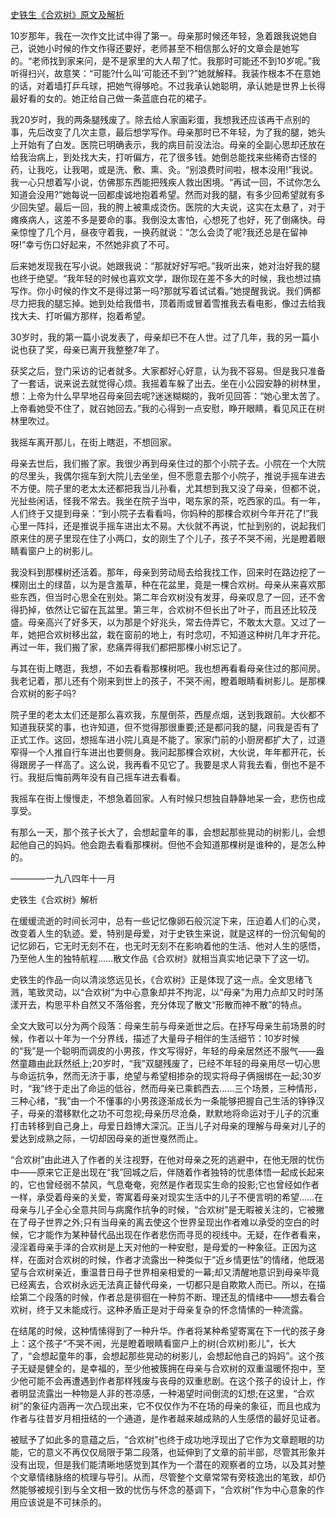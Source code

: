 [史铁生《合欢树》原文及解析](https://www.vrrw.net/wx/8666.html)

10岁那年，我在一次作文比试中得了第一。母亲那时候还年轻，急着跟我说她自己，说她小时候的作文作得还要好，老师甚至不相信那么好的文章会是她写的。“老师找到家来问，是不是家里的大人帮了忙。我那时可能还不到10岁呢。”我听得扫兴，故意笑：“可能?什么叫‘可能还不到’?”她就解释。我装作根本不在意她的话，对着墙打乒乓球，把她气得够呛。不过我承认她聪明，承认她是世界上长得最好看的女的。她正给自己做一条蓝底白花的裙子。

我20岁时，我的两条腿残废了。除去给人家画彩蛋，我想我还应该再干点别的事，先后改变了几次主意，最后想学写作。母亲那时已不年轻，为了我的腿，她头上开始有了白发。医院已明确表示，我的病目前没法治。母亲的全副心思却还放在给我治病上，到处找大夫，打听偏方，花了很多钱。她倒总能找来些稀奇古怪的药，让我吃，让我喝，或是洗、敷、熏、灸。“别浪费时间啦，根本没用!”我说。我一心只想着写小说，仿佛那东西能把残疾人救出困境。“再试一回，不试你怎么知道会没用?”她每说一回都虔诚地抱着希望。然而对我的腿，有多少回希望就有多少回失望。最后一回，我的胯上被熏成烫伤。医院的大夫说，这实在太悬了，对于瘫痪病人，这差不多是要命的事。我倒没太害怕，心想死了也好，死了倒痛快。母亲惊惶了几个月，昼夜守着我，一换药就说：“怎么会烫了呢?我还总是在留神呀!”幸亏伤口好起来，不然她非疯了不可。



后来她发现我在写小说。她跟我说：“那就好好写吧。”我听出来，她对治好我的腿也终于绝望。“我年轻的时候也喜欢文学，跟你现在差不多大的时候，我也想过搞写作。你小时候的作文不是得过第一吗?那就写着试试看。”她提醒我说。我们俩都尽力把我的腿忘掉。她到处给我借书，顶着雨或冒着雪推我去看电影，像过去给我找大夫、打听偏方那样，抱着希望。

30岁时，我的第一篇小说发表了，母亲却已不在人世。过了几年，我的另一篇小说也获了奖，母亲已离开我整整7年了。

获奖之后，登门采访的记者就多。大家都好心好意，认为我不容易。但是我只准备了一套话，说来说去就觉得心烦。我摇着车躲了出去。坐在小公园安静的树林里，想：上帝为什么早早地召母亲回去呢?迷迷糊糊的，我听见回答：“她心里太苦了。上帝看她受不住了，就召她回去。”我的心得到一点安慰，睁开眼睛，看见风正在树林里吹过。

我摇车离开那儿，在街上瞎逛，不想回家。

母亲去世后，我们搬了家。我很少再到母亲住过的那个小院子去。小院在一个大院的尽里头，我偶尔摇车到大院儿去坐坐，但不愿意去那个小院子，推说手摇车进去不方便。院子里的老太太还都把我当儿孙看，尤其想到我又没了母亲，但都不说，光扯些闲话，怪我不常去。我坐在院子当中，喝东家的茶，吃西家的瓜。有一年，人们终于又提到母亲：“到小院子去看看吗，你妈种的那棵合欢树今年开花了!”我心里一阵抖，还是推说手摇车进出太不易。大伙就不再说，忙扯到别的，说起我们原来住的房子里现在住了小两口，女的刚生了个儿子，孩子不哭不闹，光是瞪着眼睛看窗户上的树影儿。

我没料到那棵树还活着。那年，母亲到劳动局去给我找工作，回来时在路边挖了一棵刚出土的绿苗，以为是含羞草，种在花盆里，竟是一棵合欢树。母亲从来喜欢那些东西，但当时心思全在别处。第二年合欢树没有发芽，母亲叹息了一回，还不舍得扔掉，依然让它留在瓦盆里。第三年，合欢树不但长出了叶子，而且还比较茂盛。母亲高兴了好多天，以为那是个好兆头，常去侍弄它，不敢太大意。又过了一年，她把合欢树移出盆，栽在窗前的地上，有时念叨，不知道这种树几年才开花。再过一年，我们搬了家，悲痛弄得我们都把那棵小树忘记了。

与其在街上瞎逛，我想，不如去看看那棵树吧。我也想再看看母亲住过的那间房。我老记着，那儿还有个刚来到世上的孩子，不哭不闹，瞪着眼睛看树影儿。是那棵合欢树的影子吗?

院子里的老太太们还是那么喜欢我，东屋倒茶，西屋点烟，送到我跟前。大伙都不知道我获奖的事，也许知道，但不觉得那很重要;还是都问我的腿，问我是否有了正式工作。这回，想摇车进小院儿真是不能了。家家门前的小厨房都扩大了，过道窄得一个人推自行车进出也要侧身。我问起那棵合欢树，大伙说，年年都开花，长得跟房子一样高了。这么说，我再看不见它了。我要是求人背我去看，倒也不是不行。我挺后悔前两年没有自己摇车进去看看。

我摇车在街上慢慢走，不想急着回家。人有时候只想独自静静地呆一会，悲伤也成享受。

有那么一天，那个孩子长大了，会想起童年的事，会想起那些晃动的树影儿，会想起他自己的妈妈。他会跑去看看那棵树。但他不会知道那棵树是谁种的，是怎么种的。

————一九八四年十一月

史铁生《合欢树》解析

在缓缓流逝的时间长河中，总有一些记忆像卵石般沉淀下来，压迫着人们的心灵，改变着人生的轨迹。爱，特别是母爱，对于史铁生来说，就是这样的一份沉甸甸的记忆卵石，它无时无刻不在，也无时无刻不在影响着他的生活、他对人生的感悟，乃至他人生的独特航程……散文作品《合欢树》就相当真实地记录下了这一切。

史铁生的作品一向以清淡悠远见长，《合欢树》正是体现了这一点。全文思绪飞溅，笔致灵动，以“合欢树”为中心意象却并不拘泥，以“母亲”为用力点却又时时荡漾开去，构思平朴自然又不落俗套，充分体现了散文“形散而神不散”的特点。

全文大致可以分为两个段落：母亲生前与母亲逝世之后。在抒写母亲生前场景的时候，作者以十年为一个分界线，描述了大量母子相伴的生活细节：10岁时候的“我”是一个聪明而调皮的小男孩，作文写得好，年轻的母亲居然还不服气——盎然童趣由此跃然纸上;20岁时，“我”双腿残废了，已经不年轻的母亲用尽一切心思与命运抗争，然而无济于事，绝望与希望相掺杂的现实将母子俩捆绑在一起;30岁时，“我”终于走出了命运的低谷，然而母亲已乘鹤西去……三个场景，三种情形，三种心绪，“我”由一个不懂事的小男孩逐渐成长为一条能够把握自己生活的铮铮汉子，母亲的潜移默化之功不可忽视;母亲历尽沧桑，默默地将命运对于儿子的沉重打击转移到自己身上，母爱日趋博大深沉。正当儿子对母亲的理解与母亲对儿子的爱达到成熟之际，一切却因母亲的逝世戛然而止。

“合欢树”由此进入了作者的关注视野，在他对母亲之死的逃避中，在他无限的忧伤中——原来它正是出现在“我”回城之后，伴随着作者独特的忧患体悟一起成长起来的，它也曾经弱不禁风，气息奄奄，宛然是作者现实生命的投影;它也曾经如作者一样，承受着母亲的关爱，寄寓着母亲对现实生活中的儿子不便言明的希望……在母亲与儿子全心全意共同与病魔作抗争的时候，“合欢树”是无暇被关注的，它被撇在了母子世界之外;只有当母亲的离去使这个世界呈现出作者难以承受的空白的时候，它才能作为某种替代品出现在作者悲伤而寻觅的视线中。无疑，在作者看来，浸淫着母亲手泽的合欢树是上天对他的一种安慰，是母爱的一种象征。正因为这样，在面对合欢树的时候，作者才流露出一种类似于“近乡情更怯”的情绪，他既渴望与合欢树亲近，重温昔日母子世界相亲相爱的一幕;却又清醒地意识到母亲毕竟已经离去，合欢树永远无法真正替代母亲，一切都只是自欺欺人而已。所以，在描绘第二个段落的时候，作者总是徘徊在一种剪不断、理还乱的情绪中——想去看合欢树，终于又未能成行。这种矛盾正是对于母亲复杂的怀念情愫的一种流露。

在结尾的时候，这种情愫得到了一种升华。作者将某种希望寄寓在下一代的孩子身上：这个孩子“不哭不闹，光是瞪着眼睛看窗户上的树(合欢树)影儿”，长大了，“会想起童年的事，会想起那些晃动的树影儿，会想起他自己的妈妈”。这个孩子无疑是健全的，是幸福的，至少他被簇拥在母亲与合欢树的双重温暖怀抱中，至少他可能不会再遭遇到作者那样残废与丧母的双重悲剧。在这个孩子的设计上，作者明显流露出一种物是人非的苍凉感，一种渴望时间倒流的幻想;在这里，“合欢树”的象征内涵再一次凸现出来，它不仅仅作为不在场的母亲的象征，而且也成为作者与往昔岁月相扭结的一个通道，是作者越来越成熟的人生感悟的最好见证者。

被赋予了如此多的意蕴之后，“合欢树”也终于成功地浮现出了它作为文章题眼的功能，它的意义不再仅仅局限于第二段落，也延伸到了文章的前半部，尽管其形象并没有出现，但是我们能清晰地感觉到其作为一个潜在的观察者的立场，以及其对整个文章情绪脉络的梳理与导引。从而，尽管整个文章常常有旁枝逸出的笔致，却仍然能够被规引到与全文相一致的忧伤与怀念的基调下，“合欢树”作为中心意象的作用应该说是不可抹杀的。

